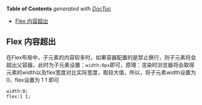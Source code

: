 <!-- START doctoc generated TOC please keep comment here to allow auto update -->
<!-- DON'T EDIT THIS SECTION, INSTEAD RE-RUN doctoc TO UPDATE -->
**Table of Contents**  *generated with [DocToc](https://github.com/thlorenz/doctoc)*

- [Flex 内容超出](#flex-%E5%86%85%E5%AE%B9%E8%B6%85%E5%87%BA)

<!-- END doctoc generated TOC please keep comment here to allow auto update -->

## Flex 内容超出

在Flex布局中，子元素的内容较多时，如果容器配置的是禁止换行，则子元素将会超出父容器，此时为子元素设置：`width:0px`即可，原理：渲染时浏览器将会取得元素的width以及flex宽度对比实际宽度，取较大值，所以，将子元素width设置为0，flex设置为 1 1 即可

	width:0;
	flex:1 1;